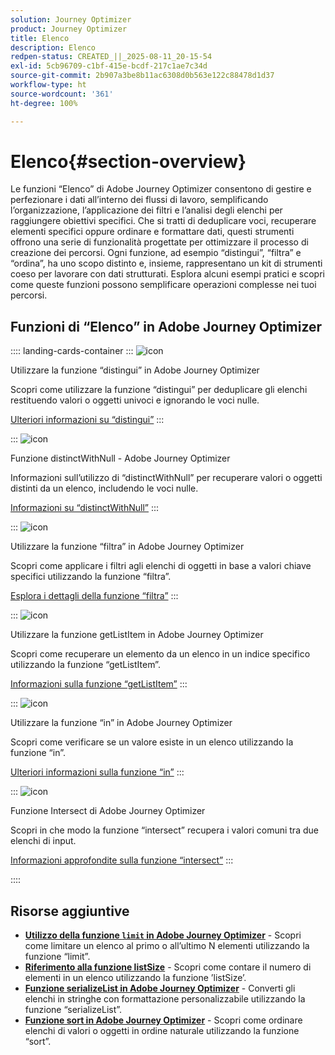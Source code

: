 ```yaml
---
solution: Journey Optimizer
product: Journey Optimizer
title: Elenco
description: Elenco
redpen-status: CREATED_||_2025-08-11_20-15-54
exl-id: 5cb96709-c1bf-415e-bcdf-217c1ae7c34d
source-git-commit: 2b907a3be8b11ac6308d0b563e122c88478d1d37
workflow-type: ht
source-wordcount: '361'
ht-degree: 100%

---
```


# Elenco{#section-overview}

Le funzioni “Elenco” di Adobe Journey Optimizer consentono di gestire e perfezionare i dati all’interno dei flussi di lavoro, semplificando l’organizzazione, l’applicazione dei filtri e l’analisi degli elenchi per raggiungere obiettivi specifici. Che si tratti di deduplicare voci, recuperare elementi specifici oppure ordinare e formattare dati, questi strumenti offrono una serie di funzionalità progettate per ottimizzare il processo di creazione dei percorsi. Ogni funzione, ad esempio “distingui”, “filtra” e “ordina”, ha uno scopo distinto e, insieme, rappresentano un kit di strumenti coeso per lavorare con dati strutturati. Esplora alcuni esempi pratici e scopri come queste funzioni possono semplificare operazioni complesse nei tuoi percorsi.

## Funzioni di “Elenco” in Adobe Journey Optimizer

:::: landing-cards-container
:::
![icon](https://cdn.experienceleague.adobe.com/icons/code-branch.svg?lang=it)

Utilizzare la funzione “distingui” in Adobe Journey Optimizer

Scopri come utilizzare la funzione “distingui” per deduplicare gli elenchi restituendo valori o oggetti univoci e ignorando le voci nulle.

[Ulteriori informazioni su “distingui”](../using/building-journeys/functions/functiondistinct.md)
:::

:::
![icon](https://cdn.experienceleague.adobe.com/icons/code-branch.svg?lang=it)

Funzione distinctWithNull - Adobe Journey Optimizer

Informazioni sull’utilizzo di “distinctWithNull” per recuperare valori o oggetti distinti da un elenco, includendo le voci nulle.

[Informazioni su “distinctWithNull”](../using/building-journeys/functions/functiondistinctwithnull.md)
:::

:::
![icon](https://cdn.experienceleague.adobe.com/icons/code-branch.svg?lang=it)

Utilizzare la funzione “filtra” in Adobe Journey Optimizer

Scopri come applicare i filtri agli elenchi di oggetti in base a valori chiave specifici utilizzando la funzione “filtra”.

[Esplora i dettagli della funzione “filtra”](../using/building-journeys/functions/functionfilter.md)
:::

:::
![icon](https://cdn.experienceleague.adobe.com/icons/code-branch.svg?lang=it)

Utilizzare la funzione getListItem in Adobe Journey Optimizer

Scopri come recuperare un elemento da un elenco in un indice specifico utilizzando la funzione “getListItem”.

[Informazioni sulla funzione “getListItem”](../using/building-journeys/functions/functiongetlistitem.md)
:::

:::
![icon](https://cdn.experienceleague.adobe.com/icons/code-branch.svg?lang=it)

Utilizzare la funzione “in” in Adobe Journey Optimizer

Scopri come verificare se un valore esiste in un elenco utilizzando la funzione “in”.

[Ulteriori informazioni sulla funzione “in”](../using/building-journeys/functions/functionin.md)
:::

:::
![icon](https://cdn.experienceleague.adobe.com/icons/code-branch.svg?lang=it)

Funzione Intersect di Adobe Journey Optimizer

Scopri in che modo la funzione “intersect” recupera i valori comuni tra due elenchi di input.

[Informazioni approfondite sulla funzione “intersect”](../using/building-journeys/functions/functionintersect.md)
:::

::::


## Risorse aggiuntive

- **[Utilizzo della funzione `limit` in Adobe Journey Optimizer](../using/building-journeys/functions/functionlimit.md)** - Scopri come limitare un elenco al primo o all’ultimo N elementi utilizzando la funzione “limit”.
- **[Riferimento alla funzione listSize](../using/building-journeys/functions/functionlistsize.md)** - Scopri come contare il numero di elementi in un elenco utilizzando la funzione ’listSize’.
- **[Funzione serializeList in Adobe Journey Optimizer](../using/building-journeys/functions/functionserializelist.md)** - Converti gli elenchi in stringhe con formattazione personalizzabile utilizzando la funzione “serializeList”.
- **[Funzione sort in Adobe Journey Optimizer](../using/building-journeys/functions/functionsort.md)** - Scopri come ordinare elenchi di valori o oggetti in ordine naturale utilizzando la funzione “sort”.

